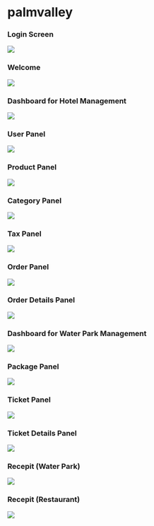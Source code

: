 # palmvalley

### Login Screen
![](images/1.PNG)

### Welcome
![](images/2.PNG)

### Dashboard for Hotel Management
![](images/3.PNG)

### User Panel
![](images/4.PNG)

### Product Panel
![](images/5.PNG)

### Category Panel
![](images/6.PNG)

### Tax Panel
![](images/7.PNG)

### Order Panel
![](images/8.PNG)

### Order Details Panel
![](images/9.PNG)

### Dashboard for Water Park Management
![](images/10.PNG)

### Package Panel
![](images/11.PNG)

### Ticket Panel
![](images/12.PNG)

### Ticket Details Panel
![](images/13.PNG)

### Recepit (Water Park) 
![](images/14.PNG)

### Recepit (Restaurant) 
![](images/15.PNG)
